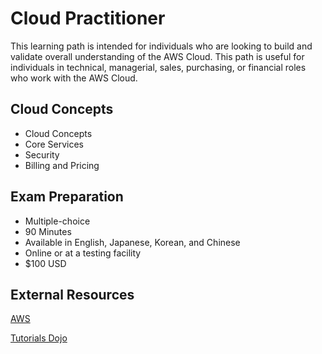 # Cloud Practitioner

This learning path is intended for individuals who are looking to build and validate overall understanding of the AWS Cloud. This path is useful for individuals in technical, managerial, sales, purchasing, or financial roles who work with the AWS Cloud.

## Cloud Concepts
* Cloud Concepts
* Core Services
* Security
* Billing and Pricing

## Exam Preparation
* Multiple-choice
* 90 Minutes
* Available in English, Japanese, Korean, and Chinese
* Online or at a testing facility
* $100 USD

## External Resources
[AWS](https://aws.amazon.com/certification/certified-cloud-practitioner/)

[Tutorials Dojo](https://portal.tutorialsdojo.com/)
